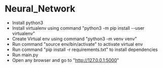 # Neural_Network
- Install python3
- Install virtualenv using command "python3 -m pip install --user virtualenv"
- Create Virtual env using command "python3 -m venv venv"
- Run command "source env/bin/activate" to activate virtual env
- Run command "pip install -r requirements.txt" to install dependencies
- Run main.py
- Open any browser and go to "http://127.0.0.1:5000"
